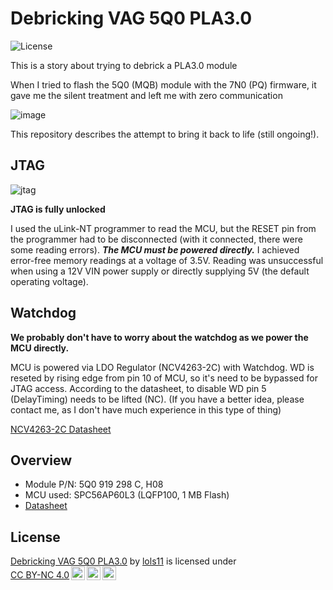 # Debricking VAG 5Q0 PLA3.0
![License](https://img.shields.io/static/v1?label=license&message=CC-BY-NC-4.0&color=green)

This is a story about trying to debrick a PLA3.0 module



When I tried to flash the 5Q0 (MQB) module with the 7N0 (PQ) firmware, it gave me the silent treatment and left me with zero communication

![image](https://github.com/user-attachments/assets/e4c1b6f5-09e4-42e7-a3d9-83939899047b)

This repository describes the attempt to bring it back to life (still ongoing!).

## JTAG 
![jtag](https://github.com/user-attachments/assets/49b42cec-dd76-44a0-92d1-e65852e6f4d3)


**JTAG is fully unlocked**

I used the uLink-NT programmer to read the MCU, but the RESET pin from the programmer had to be disconnected (with it connected, there were some reading errors).
***The MCU must be powered directly.*** I achieved error-free memory readings at a voltage of 3.5V. Reading was unsuccessful when using a 12V VIN power supply or directly supplying 5V (the default operating voltage).


## Watchdog

**We probably don't have to worry about the watchdog as we power the MCU directly.**

MCU is powered via LDO Regulator (NCV4263-2C) with Watchdog. WD is reseted by rising edge from pin 10 of MCU, so it's need to be bypassed for JTAG access. According to the datasheet, to disable WD pin 5 (DelayTiming) needs to be lifted (NC). (If you have a better idea, please contact me, as I don't have much experience in this type of thing)


[NCV4263-2C Datasheet](https://www.onsemi.com/download/data-sheet/pdf/ncv4263-2c-d.pdf)

## Overview 

- Module P/N: 5Q0 919 298 C, H08
- MCU used: SPC56AP60L3 (LQFP100, 1 MB Flash)
- [Datasheet](https://www.st.com/en/automotive-microcontrollers/spc56ap60l3.html)


## License
<p xmlns:cc="http://creativecommons.org/ns#" xmlns:dct="http://purl.org/dc/terms/"><a property="dct:title" rel="cc:attributionURL" href="https://github.com/lols11/Debricking-VAG-5Q0-PLA3.0">Debricking VAG 5Q0 PLA3.0</a> by <a rel="cc:attributionURL dct:creator" property="cc:attributionName" href="https://github.com/lols11">lols11</a> is licensed under <a href="https://creativecommons.org/licenses/by-nc/4.0/?ref=chooser-v1" target="_blank" rel="license noopener noreferrer" style="display:inline-block;">CC BY-NC 4.0<img style="height:22px!important;margin-left:3px;vertical-align:text-bottom;" src="https://mirrors.creativecommons.org/presskit/icons/cc.svg?ref=chooser-v1" alt=""><img style="height:22px!important;margin-left:3px;vertical-align:text-bottom;" src="https://mirrors.creativecommons.org/presskit/icons/by.svg?ref=chooser-v1" alt=""><img style="height:22px!important;margin-left:3px;vertical-align:text-bottom;" src="https://mirrors.creativecommons.org/presskit/icons/nc.svg?ref=chooser-v1" alt=""></a></p>




